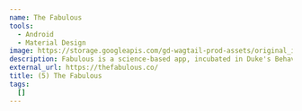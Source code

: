 ```yaml
---
name: The Fabulous
tools: 
  - Android
  - Material Design
image: https://storage.googleapis.com/gd-wagtail-prod-assets/original_images/material_design_awards_inline_002.jpg
description: Fabulous is a science-based app, incubated in Duke's Behavioral Economics Lab, that will help you build healthy rituals into your life, just like an elite athlete.
external_url: https://thefabulous.co/
title: (5) The Fabulous
tags: 
  []
---
```


